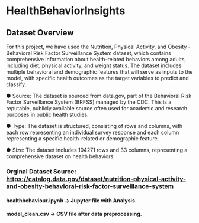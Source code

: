 # HealthBehaviorInsights

## Dataset Overview 
For this project, we have used the Nutrition, Physical Activity, and Obesity - Behavioral 
Risk Factor Surveillance System dataset, which contains comprehensive information 
about health-related behaviors among adults, including diet, physical activity, and 
weight status. The dataset includes multiple behavioral and demographic features that 
will serve as inputs to the model, with specific health outcomes as the target variables to 
predict and classify. 

● Source: The dataset is sourced from data.gov, part of the Behavioral Risk Factor 
Surveillance System (BRFSS) managed by the CDC. This is a reputable, publicly 
available source often used for academic and research purposes in public health 
studies. 

● Type: The dataset is structured, consisting of rows and columns, with each row 
representing an individual survey response and each column representing a 
specific health-related or demographic feature. 

● Size: The dataset includes 104271 rows and 33 columns, representing a 
comprehensive dataset on health behaviors.


### Orginal Dataset Source: https://catalog.data.gov/dataset/nutrition-physical-activity-and-obesity-behavioral-risk-factor-surveillance-system

#### healthbehaviour.ipynb -> Jupyter file with Analysis.
#### model_clean.csv -> CSV file after data preprocessing.
